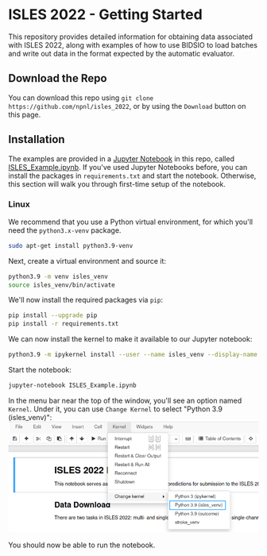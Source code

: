 # ISLES 2022 - Getting Started
This repository provides detailed information for obtaining data associated with ISLES 2022, along with examples
of how to use BIDSIO to load batches and write out data in the format expected by the automatic evaluator.

## Download the Repo
You can download this repo using `git clone https://github.com/npnl/isles_2022`, or by using the `Download` button
on this page.

## Installation
The examples are provided in a [Jupyter Notebook](https://jupyter.org/) in this repo, called 
[ISLES_Example.ipynb](ISLES_Example.ipynb). If you've used Jupyter Notebooks before, you can install the packages
in `requirements.txt` and start the notebook. Otherwise, this section will walk you through first-time setup of 
the notebook.  

### Linux
We recommend that you use a Python virtual environment, for which you'll need the `python3.x-venv` package.
```bash
sudo apt-get install python3.9-venv
```
Next, create a virtual environment and source it:  
```bash
python3.9 -m venv isles_venv
source isles_venv/bin/activate
```
We'll now install the required packages via `pip`:
```bash
pip install --upgrade pip
pip install -r requirements.txt
```
We can now install the kernel to make it available to our Jupyter notebook:
```bash
python3.9 -m ipykernel install --user --name isles_venv --display-name "Python 3.9 (isles_venv)"
 ```
Start the notebook:
```bash
jupyter-notebook ISLES_Example.ipynb
```
In the menu bar near the top of the window, you'll see an option named `Kernel`. Under it, you can use `Change Kernel`
to select "Python 3.9 (isles_venv)": 
![image](images/isles_venv_kernel.png)

You should now be able to run the notebook.
